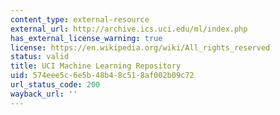 ```yaml
---
content_type: external-resource
external_url: http://archive.ics.uci.edu/ml/index.php
has_external_license_warning: true
license: https://en.wikipedia.org/wiki/All_rights_reserved
status: valid
title: UCI Machine Learning Repository
uid: 574eee5c-6e5b-48b4-8c51-8af002b09c72
url_status_code: 200
wayback_url: ''
---
```

